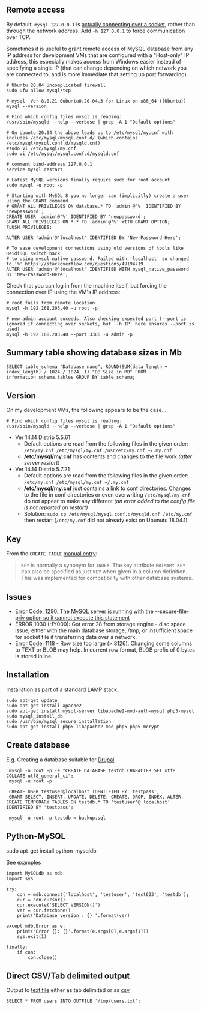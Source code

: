 ## Remote access

By default, `mysql 127.0.0.1` is [actually connecting over a socket](https://serverfault.com/a/259917), rather than through the network address. Add `-h 127.0.0.1` to force communication over TCP.

Sometimes it is useful to grant remote access of MySQL database from any IP address for development VMs that are configured with a "Host-only" IP address, this especially makes access from Windows easier instead of specifying a single IP (that can change depending on which network you are connected to, and is more immediate that setting up port forwarding).

```
# Ubuntu 20.04 Uncomplicated firewall
sudo ufw allow mysql/tcp

# mysql  Ver 8.0.21-0ubuntu0.20.04.3 for Linux on x86_64 ((Ubuntu))
mysql --version

# Find which config files mysql is reading:
/usr/sbin/mysqld --help --verbose | grep -A 1 "Default options"

# On Ubuntu 20.04 the above leads us to /etc/mysql/my.cnf with includes /etc/mysql/mysql.conf.d/ (which contains /etc/mysql/mysql.conf.d/mysqld.cnf)
#sudo vi /etc/mysql/my.cnf
sudo vi /etc/mysql/mysql.conf.d/mysqld.cnf

# comment bind-address 127.0.0.1
service mysql restart

# Latest MySQL versions finally require sudo for root account
sudo mysql -u root -p

# Starting with MySQL 8 you no longer can (implicitly) create a user using the GRANT command
# GRANT ALL PRIVILEGES ON database.* TO 'admin'@'%' IDENTIFIED BY 'newpassword';
CREATE USER 'admin'@'%' IDENTIFIED BY 'newpassword';
GRANT ALL PRIVILEGES ON *.* TO 'admin'@'%' WITH GRANT OPTION;
FLUSH PRIVILEGES;

ALTER USER 'admin'@'localhost' IDENTIFIED BY 'New-Password-Here';

# To ease development connections using old versions of tools like HeidiSQL switch back
# to using mysql native password. Failed with 'localhost' so changed to '%' https://stackoverflow.com/questions/49194719
ALTER USER 'admin'@'localhost' IDENTIFIED WITH mysql_native_password BY 'New-Password-Here';

```

Check that you can log in from the machine itself, but forcing the connection over IP using the VM's IP address:
```
# root fails from remote location
mysql -h 192.168.203.40 -u root -p

# new admin account suceeds. Also checking expected port (--port is ignored if connecting over sockets, but `-h IP` here ensures --port is used)
mysql -h 192.168.203.40 --port 3306 -u admin -p

```

## Summary table showing database sizes in Mb

```
SELECT table_schema "Database name", ROUND(SUM(data_length + index_length) / 1024 / 1024, 1) "DB Size in MB" FROM information_schema.tables GROUP BY table_schema;

```


## Version

On my development VMs, the following appears to be the case...

```
# Find which config files mysql is reading:
/usr/sbin/mysqld --help --verbose | grep -A 1 "Default options"

```

- Ver 14.14 Distrib 5.5.61
  - Default options are read from the following files in the given order:
    `/etc/my.cnf /etc/mysql/my.cnf /usr/etc/my.cnf ~/.my.cnf`
  - **/etc/mysql/my.cnf** has contents and changes to the file work *(after server restart)*
- Ver 14.14 Distrib 5.7.21
  - Default options are read from the following files in the given order:
    `/etc/my.cnf /etc/mysql/my.cnf ~/.my.cnf`
  - **/etc/mysql/my.cnf** just contains a link to conf directories. Changes to the file in conf directories or even overwriting `/etc/mysql/my.cnf` do not appear to make any different *(an error added to the config file is not reported on restart)*
  - Solution: `sudo cp /etc/mysql/mysql.conf.d/mysqld.cnf /etc/my.cnf` then restart (`/etc/my.cnf` did not already exist on Ubunutu 18.04.1)

## Key

From the `CREATE TABLE` [manual entry](http://dev.mysql.com/doc/refman/5.1/en/create-table.html):

> `KEY` is normally a synonym for `INDEX`. The key attribute `PRIMARY KEY` can
> also be specified as just `KEY` when given in a column definition. This was
> implemented for compatibility with other database systems.

## Issues

* [Error Code: 1290. The MySQL server is running with the --secure-file-priv option so it cannot execute this statement](http://stackoverflow.com/questions/31951468/error-code-1290-the-mysql-server-is-running-with-the-secure-file-priv-option/31983737#31983737)
* ERROR 1030 (HY000): Got error 28 from storage engine - disc space issue, either with the main database storage, /tmp, or insufficient space for socket file if transferring data over a network.
* [Error Code: 1118](https://stackoverflow.com/a/39403564/) - Row size too large (> 8126). Changing some columns to TEXT or BLOB may help. In current row format, BLOB prefix of 0 bytes is stored inline.

## Installation

Installation as part of a standard [LAMP](https://www.digitalocean.com/community/tutorials/how-to-install-linux-apache-mysql-php-lamp-stack-on-ubuntu) stack.

```
sudo apt-get update
sudo apt-get install apache2
sudo apt-get install mysql-server libapache2-mod-auth-mysql php5-mysql
sudo mysql_install_db
sudo /usr/bin/mysql_secure_installation
sudo apt-get install php5 libapache2-mod-php5 php5-mcrypt

```

## Create database

E.g. Creating a database suitable for [Drupal](https://www.drupal.org/documentation/install/create-database)

```
 mysql -u root -p -e "CREATE DATABASE testdb CHARACTER SET utf8 COLLATE utf8_general_ci";
 mysql -u root -p

 CREATE USER testuser@localhost IDENTIFIED BY 'testpass';
 GRANT SELECT, INSERT, UPDATE, DELETE, CREATE, DROP, INDEX, ALTER, CREATE TEMPORARY TABLES ON testdb.* TO 'testuser'@'localhost' IDENTIFIED BY 'testpass';

 mysql -u root -p testdb < backup.sql

```

## Python-MySQL

 sudo apt-get install python-mysqldb

See [examples](http://zetcode.com/db/mysqlpython/)

```
import MySQLdb as mdb
import sys

try:
    con = mdb.connect('localhost', 'testuser', 'test623', 'testdb');
    cur = con.cursor()
    cur.execute('SELECT VERSION()')
    ver = cur.fetchone()
    print('Database version : {} '.format(ver)
    
except mdb.Error as e:
    print('Error {}: {}'.format(e.args[0],e.args[1]))
    sys.exit(1)
    
finally:    
    if con:    
        con.close()

```

## Direct CSV/Tab delimited output

Output to [text file](http://www.tech-recipes.com/rx/1475/save-mysql-query-results-into-a-text-or-csv-file/)
either as tab delimited
or as [csv](http://stackoverflow.com/questions/12040816/mysqldump-in-csv-format)

    SELECT * FROM users INTO OUTFILE '/tmp/users.txt';
